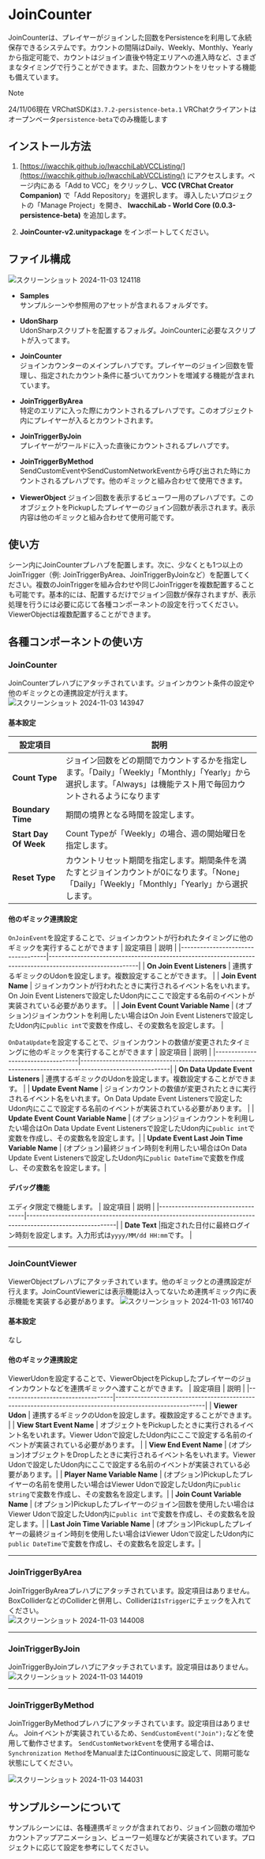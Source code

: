 # JoinCounter
JoinCounterは、プレイヤーがジョインした回数をPersistenceを利用して永続保存できるシステムです。カウントの間隔はDaily、Weekly、Monthly、Yearlyから指定可能で、カウントはジョイン直後や特定エリアへの進入時など、さまざまなタイミングで行うことができます。また、回数カウントをリセットする機能も備えています。

> [!NOTE]  
> 24/11/06現在 VRChatSDKは`3.7.2-persistence-beta.1` VRChatクライアントはオープンベータ`persistence-beta`でのみ機能します

## インストール方法
1. [https://iwacchik.github.io/IwacchiLabVCCListing/](https://iwacchik.github.io/IwacchiLabVCCListing/) にアクセスします。ページ内にある「Add to VCC」をクリックし、**VCC (VRChat Creator Companion)** で「Add Repository」を選択します。 導入したいプロジェクトの「Manage Project」を開き、 **IwacchiLab - World Core (0.0.3-persistence-beta)** を追加します。

2. **JoinCounter-v2.unitypackage** をインポートしてください。
   
## ファイル構成
![スクリーンショット 2024-11-03 124118](https://github.com/user-attachments/assets/57c99cb1-a32f-4eb7-9554-877fb08203a6)

- **Samples**  
  サンプルシーンや参照用のアセットが含まれるフォルダです。

- **UdonSharp**  
  UdonSharpスクリプトを配置するフォルダ。JoinCounterに必要なスクリプトが入ってます。

- **JoinCounter**  
  ジョインカウンターのメインプレハブです。プレイヤーのジョイン回数を管理し、指定されたカウント条件に基づいてカウントを増減する機能が含まれています。

- **JoinTriggerByArea**  
  特定のエリアに入った際にカウントされるプレハブです。このオブジェクト内にプレイヤーが入るとカウントされます。

- **JoinTriggerByJoin**  
  プレイヤーがワールドに入った直後にカウントされるプレハブです。

- **JoinTriggerByMethod**  
  SendCustomEventやSendCustomNetworkEventから呼び出された時にカウントされるプレハブです。他のギミックと組み合わせて使用できます。

- **ViewerObject**
  ジョイン回数を表示するビューワー用のプレハブです。このオブジェクトをPickupしたプレイヤーのジョイン回数が表示されます。表示内容は他のギミックと組み合わせて使用可能です。

## 使い方
シーン内にJoinCounterプレハブを配置します。次に、少なくとも1つ以上のJoinTrigger（例: JoinTriggerByArea、JoinTriggerByJoinなど）を配置してください。複数のJoinTriggerを組み合わせや同じJoinTriggerを複数配置することも可能です。基本的には、配置するだけでジョイン回数が保存されますが、表示処理を行うには必要に応じて各種コンポーネントの設定を行ってください。
ViewerObjectは複数配置することができます。

## 各種コンポーネントの使い方
### JoinCounter
JoinCounterプレハブにアタッチされています。ジョインカウント条件の設定や他のギミックとの連携設定が行えます。
![スクリーンショット 2024-11-03 143947](https://github.com/user-attachments/assets/e4493523-8332-49a6-bd30-705b6ccaf43e)  

#### 基本設定
| 設定項目                           | 説明                                                                                                       |
|-----------------------------------|----------------------------------------------------------------------------------------------------------|
| **Count Type**                    | ジョイン回数をどの期間でカウントするかを指定します。「Daily」「Weekly」「Monthly」「Yearly」から選択します。「Always」は機能テスト用で毎回カウントされるようになります|
| **Boundary Time**                 | 期間の境界となる時間を設定します。 |
| **Start Day Of Week**             | Count Typeが「Weekly」の場合、週の開始曜日を指定します。|
| **Reset Type**                    | カウントリセット期間を指定します。期間条件を満たすとジョインカウントが0になります。「None」「Daily」「Weekly」「Monthly」「Yearly」から選択します。|

#### 他のギミック連携設定
`OnJoinEvent`を設定することで、ジョインカウントが行われたタイミングに他のギミックを実行することができます
| 設定項目                           | 説明                                                                                                       |
|-----------------------------------|----------------------------------------------------------------------------------------------------------|
| **On Join Event Listeners**        | 連携するギミックのUdonを設定します。複数設定することができます。 |
| **Join Event Name**                | ジョインカウントが行われたときに実行されるイベント名をいれます。On Join Event Listenersで設定したUdon内にここで設定する名前のイベントが実装されている必要があります。 |
| **Join Event Count Variable Name** | (オプション)ジョインカウントを利用したい場合はOn Join Event Listenersで設定したUdon内に`public int`で変数を作成し、その変数名を設定します。 |

`OnDataUpdate`を設定することで、ジョインカウントの数値が変更されたタイミングに他のギミックを実行することができます
| 設定項目                           | 説明                                                                                                       |
|-----------------------------------|----------------------------------------------------------------------------------------------------------|
| **On Data Update Event Listeners**   | 連携するギミックのUdonを設定します。複数設定することができます。 |
| **Update Event Name**                | ジョインカウントの数値が変更されたときに実行されるイベント名をいれます。On Data Update Event Listenersで設定したUdon内にここで設定する名前のイベントが実装されている必要があります。 |
| **Update Event Count Variable Name** | (オプション)ジョインカウントを利用したい場合はOn Data Update Event Listenersで設定したUdon内に`public int`で変数を作成し、その変数名を設定します。|
| **Update Event Last Join Time Variable Name** | (オプション)最終ジョイン時刻を利用したい場合はOn Data Update Event Listenersで設定したUdon内に`public DateTime`で変数を作成し、その変数名を設定します。|

#### デバッグ機能
エディタ限定で機能します。
| 設定項目                           | 説明                                                                                                       |
|-----------------------------------|----------------------------------------------------------------------------------------------------------|
| **Date Text**                    |指定された日付に最終ログイン時刻を設定します。入力形式は`yyyy/MM/dd HH:mm`です。 |

---

### JoinCountViewer
ViewerObjectプレハブにアタッチされています。他のギミックとの連携設定が行えます。JoinCountViewerには表示機能は入ってないため連携ギミック内に表示機能を実装する必要があります。
![スクリーンショット 2024-11-03 161740](https://github.com/user-attachments/assets/ff56d911-b1c3-4f07-81aa-0fdea7b269c7)

#### 基本設定
なし

#### 他のギミック連携設定
ViewerUdonを設定することで、ViewerObjectをPickupしたプレイヤーのジョインカウントなどを連携ギミックへ渡すことができます。
| 設定項目                           | 説明                                                                                                       |
|-----------------------------------|----------------------------------------------------------------------------------------------------------|
| **Viewer Udon**   | 連携するギミックのUdonを設定します。複数設定することができます。 |
| **View Start Event Name**                | オブジェクトをPickupしたときに実行されるイベント名をいれます。Viewer Udonで設定したUdon内にここで設定する名前のイベントが実装されている必要があります。 |
| **View End Event Name** | (オプション)オブジェクトをDropしたときに実行されるイベント名をいれます。Viewer Udonで設定したUdon内にここで設定する名前のイベントが実装されている必要があります。|
| **Player Name Variable Name** | (オプション)Pickupしたプレイヤーの名前を使用したい場合はViewer Udonで設定したUdon内に`public string`で変数を作成し、その変数名を設定します。|
| **Join Count Variable Name** | (オプション)Pickupしたプレイヤーのジョイン回数を使用したい場合はViewer Udonで設定したUdon内に`public int`で変数を作成し、その変数名を設定します。|
| **Last Join Time Variable Name** | (オプション)Pickupしたプレイヤーの最終ジョイン時刻を使用したい場合はViewer Udonで設定したUdon内に`public DateTime`で変数を作成し、その変数名を設定します。|

---

### JoinTriggerByArea 
JoinTriggerByAreaプレハブにアタッチされています。設定項目はありません。BoxColliderなどのColliderと併用し、Colliderは`IsTrigger`にチェックを入れてください。  
![スクリーンショット 2024-11-03 144008](https://github.com/user-attachments/assets/738b2465-3810-49c2-bbb0-67464c588f2b)  

---

### JoinTriggerByJoin
JoinTriggerByJoinプレハブにアタッチされています。設定項目はありません。
![スクリーンショット 2024-11-03 144019](https://github.com/user-attachments/assets/e6c3255e-8514-40c0-8cd1-54a6a76a669c)  

---

### JoinTriggerByMethod
JoinTriggerByMethodプレハブにアタッチされています。設定項目はありません。
Joinイベントが実装されているため、`SendCustomEvent("Join");`などを使用して動作させます。
`SendCustomNetworkEvent`を使用する場合は、`Synchronization Method`をManualまたはContinuousに設定して、同期可能な状態にしてください。

![スクリーンショット 2024-11-03 144031](https://github.com/user-attachments/assets/168f0f44-fe5f-4ecb-8837-f65f2b5edb1d)  


## サンプルシーンについて
サンプルシーンには、各種連携ギミックが含まれており、ジョイン回数の増加やカウントアップアニメーション、ビューワー処理などが実装されています。プロジェクトに応じて設定を参考にしてください。
